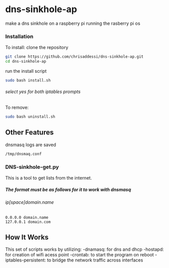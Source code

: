 # dns-sinkhole-ap
make a dns sinkhole on a raspberry pi running the rasberry pi os 

### Installation
To install:
clone the repository
```bash
git clone https://github.com/chrisaddessi/dns-sinkhole-ap.git
cd dns-sinkhole-ap
```
run the install script
```bash
sudo bash install.sh
```
###### select yes for both iptables prompts
To remove:
```bash
sudo bash uninstall.sh
```

## Other Features
dnsmasq logs are saved
```bash
/tmp/dnsmaq.conf
```
### DNS-sinkhole-get.py
This is a tool to get lists from the internet.
##### The format must be as follows for it to work with dnsmasq
###### ip[space]domain.name
```
0.0.0.0 domain.name
127.0.0.1 domain.com
```

## How It Works
This set of scripts works by utilizing:
-dnamasq: for dns and dhcp
-hostapd: for creation of wifi acess point
-crontab: to start the program on reboot
-iptables-persistent: to bridge the network traffic across interfaces
